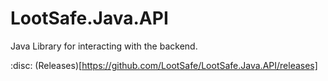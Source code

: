 # LootSafe.Java.API
Java Library for interacting with the backend.

:disc: (Releases)[https://github.com/LootSafe/LootSafe.Java.API/releases]
